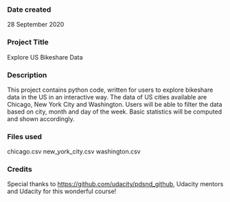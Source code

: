 ### Date created
28 September 2020

### Project Title
Explore US Bikeshare Data

### Description
This project contains python code, written for users to explore bikeshare data in the US in an interactive way.
The data of US cities available are Chicago, New York City and Washington.
Users will be able to filter the data based on city, month and day of the week.
Basic statistics will be computed and shown accordingly.

### Files used
chicago.csv
new_york_city.csv
washington.csv

### Credits
Special thanks to https://github.com/udacity/pdsnd_github, Udacity mentors and Udacity for this wonderful course!
